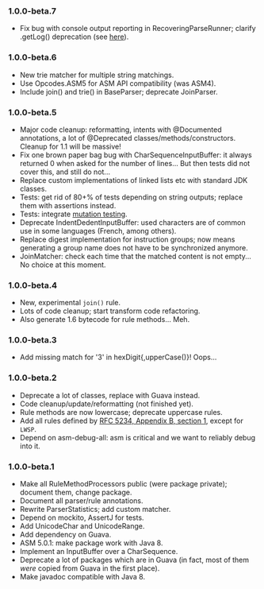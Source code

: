 ### 1.0.0-beta.7

* Fix bug with console output reporting in RecoveringParseRunner; clarify .getLog() deprecation (see
  [here](https://github.com/parboiled1/grappa/issues/2)).

### 1.0.0-beta.6

* New trie matcher for multiple string matchings.
* Use Opcodes.ASM5 for ASM API compatibility (was ASM4).
* Include join() and trie() in BaseParser; deprecate JoinParser.

### 1.0.0-beta.5

* Major code cleanup: reformatting, intents with @Documented annotations, a lot of @Deprecated
  classes/methods/constructors. Cleanup for 1.1 will be massive!
* Fix one brown paper bag bug with CharSequenceInputBuffer: it always returned 0 when asked for the
  number of lines... But then tests did not cover this, and still do not...
* Replace custom implementations of linked lists etc with standard JDK classes.
* Tests: get rid of 80+% of tests depending on string outputs; replace them with assertions instead.
* Tests: integrate [mutation testing](https://github.com/hcoles/pitest).
* Deprecate IndentDedentInputBuffer: used characters are of common use in some languages (French,
  among others).
* Replace digest implementation for instruction groups; now means generating a group name does not
  have to be synchronized anymore.
* JoinMatcher: check each time that the matched content is not empty... No choice at this moment.

### 1.0.0-beta.4

* New, experimental `join()` rule.
* Lots of code cleanup; start transform code refactoring.
* Also generate 1.6 bytecode for rule methods... Meh.

### 1.0.0-beta.3

* Add missing match for '3' in hexDigit{,upperCase()}! Oops...

### 1.0.0-beta.2

* Deprecate a lot of classes, replace with Guava instead.
* Code cleanup/update/reformatting (not finished yet).
* Rule methods are now lowercase; deprecate uppercase rules.
* Add all rules defined by
  [RFC 5234, Appendix B, section 1](https://tools.ietf.org/html/rfc5234#appendix-B.1), except for
  `LWSP`.
* Depend on asm-debug-all: asm is critical and we want to reliably debug into it.

### 1.0.0-beta.1

* Make all RuleMethodProcessors public (were package private); document them, change package.
* Document all parser/rule annotations.
* Rewrite ParserStatistics; add custom matcher.
* Depend on mockito, AssertJ for tests.
* Add UnicodeChar and UnicodeRange.
* Add dependency on Guava.
* ASM 5.0.1: make package work with Java 8.
* Implement an InputBuffer over a CharSequence.
* Deprecate a lot of packages which are in Guava (in fact, most of them _were_ copied from Guava in
  the first place).
* Make javadoc compatible with Java 8.

